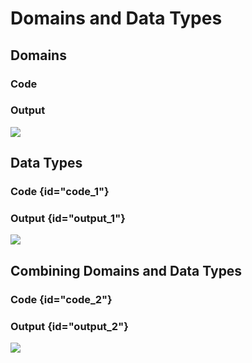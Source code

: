 # Domains and Data Types

## Domains

### Code

<code-block src="table-with-domain.txt"/>

### Output

![](table-with-domain.svg)

## Data Types

### Code {id="code_1"}

<code-block src="table-with-data-types.txt"/>

### Output {id="output_1"}

![](table-with-data-types.svg)

## Combining Domains and Data Types

### Code {id="code_2"}

<code-block src="table-with-domains-and-data-types.txt"/>

### Output {id="output_2"}

![](table-with-domains-and-data-types.svg)